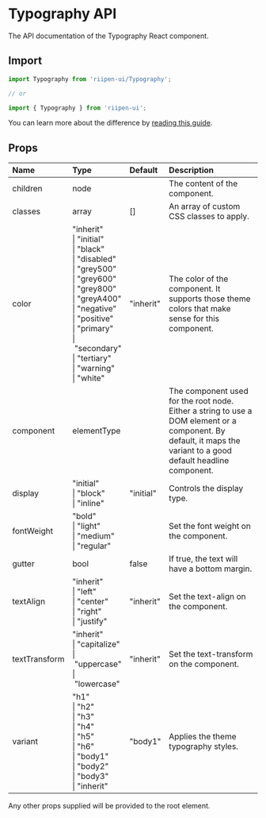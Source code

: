 <!--- This documentation is automatically generated, do not try to edit it. -->

# Typography API

<p class="description">The API documentation of the Typography React component.</p>

## Import

```js
import Typography from 'riipen-ui/Typography';

// or

import { Typography } from 'riipen-ui';
```

You can learn more about the difference by [reading this guide](/guides/bundle-size).

## Props

| Name | Type | Default | Description |
|:-----|:-----|:--------|:------------|
| <span class="prop-name">children</span> | <span class="prop-type">node</span> |  | The content of the component. |
| <span class="prop-name">classes</span> | <span class="prop-type">array</span> | <span class="prop-default">[]</span> | An array of custom CSS classes to apply. |
| <span class="prop-name">color</span> | <span class="prop-type">"inherit"<br>&#124;&nbsp;"initial"<br>&#124;&nbsp;"black"<br>&#124;&nbsp;"disabled"<br>&#124;&nbsp;"grey500"<br>&#124;&nbsp;"grey600"<br>&#124;&nbsp;"grey800"<br>&#124;&nbsp;"greyA400"<br>&#124;&nbsp;"negative"<br>&#124;&nbsp;"positive"<br>&#124;&nbsp;"primary"<br>&#124;&nbsp;"secondary"<br>&#124;&nbsp;"tertiary"<br>&#124;&nbsp;"warning"<br>&#124;&nbsp;"white"</span> | <span class="prop-default">"inherit"</span> | The color of the component. It supports those theme colors that make sense for this component. |
| <span class="prop-name">component</span> | <span class="prop-type">elementType</span> |  | The component used for the root node. Either a string to use a DOM element or a component. By default, it maps the variant to a good default headline component. |
| <span class="prop-name">display</span> | <span class="prop-type">"initial"<br>&#124;&nbsp;"block"<br>&#124;&nbsp;"inline"</span> | <span class="prop-default">"initial"</span> | Controls the display type. |
| <span class="prop-name">fontWeight</span> | <span class="prop-type">"bold"<br>&#124;&nbsp;"light"<br>&#124;&nbsp;"medium"<br>&#124;&nbsp;"regular"</span> |  | Set the font weight on the component. |
| <span class="prop-name">gutter</span> | <span class="prop-type">bool</span> | <span class="prop-default">false</span> | If true, the text will have a bottom margin. |
| <span class="prop-name">textAlign</span> | <span class="prop-type">"inherit"<br>&#124;&nbsp;"left"<br>&#124;&nbsp;"center"<br>&#124;&nbsp;"right"<br>&#124;&nbsp;"justify"</span> | <span class="prop-default">"inherit"</span> | Set the text-align on the component. |
| <span class="prop-name">textTransform</span> | <span class="prop-type">"inherit"<br>&#124;&nbsp;"capitalize"<br>&#124;&nbsp;"uppercase"<br>&#124;&nbsp;"lowercase"</span> | <span class="prop-default">"inherit"</span> | Set the text-transform on the component. |
| <span class="prop-name">variant</span> | <span class="prop-type">"h1"<br>&#124;&nbsp;"h2"<br>&#124;&nbsp;"h3"<br>&#124;&nbsp;"h4"<br>&#124;&nbsp;"h5"<br>&#124;&nbsp;"h6"<br>&#124;&nbsp;"body1"<br>&#124;&nbsp;"body2"<br>&#124;&nbsp;"body3"<br>&#124;&nbsp;"inherit"</span> | <span class="prop-default">"body1"</span> | Applies the theme typography styles. |


Any other props supplied will be provided to the root element.